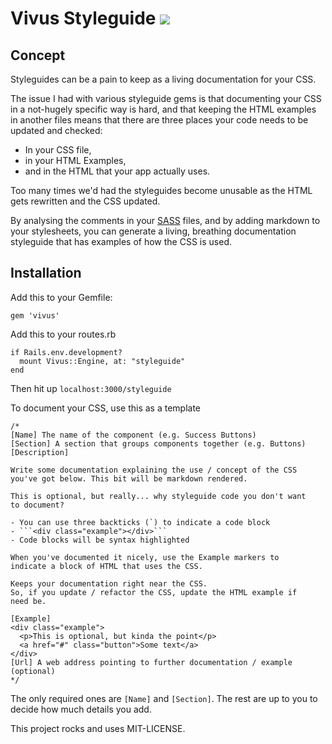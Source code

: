 # Vivus Styleguide <img src="https://travis-ci.org/markcipolla/vivus.svg?branch=master" />

## Concept

Styleguides can be a pain to keep as a living documentation for your CSS.

The issue I had with various styleguide gems is that documenting your CSS in a not-hugely specific way is hard, and that keeping the HTML examples in another files means that there are three places your code needs to be updated and checked:

- In your CSS file,
- in your HTML Examples,
- and in the HTML that your app actually uses.

Too many times we'd had the styleguides become unusable as the HTML gets rewritten and the CSS updated.

By analysing the comments in your [SASS](http://sass-lang.com/) files, and by adding markdown to your stylesheets, you can generate a living, breathing documentation styleguide that has examples of how the CSS is used.

## Installation
Add this to your Gemfile:
```
gem 'vivus'
```

Add this to your routes.rb
```
if Rails.env.development?
  mount Vivus::Engine, at: "styleguide"
end
```

Then hit up ```localhost:3000/styleguide```

To document your CSS, use this as a template
```
/*
[Name] The name of the component (e.g. Success Buttons)
[Section] A section that groups components together (e.g. Buttons)
[Description]

Write some documentation explaining the use / concept of the CSS
you've got below. This bit will be markdown rendered.

This is optional, but really... why styleguide code you don't want 
to document?

- You can use three backticks (`) to indicate a code block
- ```<div class="example"></div>```
- Code blocks will be syntax highlighted

When you've documented it nicely, use the Example markers to
indicate a block of HTML that uses the CSS.

Keeps your documentation right near the CSS.
So, if you update / refactor the CSS, update the HTML example if
need be.

[Example] 
<div class="example">
  <p>This is optional, but kinda the point</p>
  <a href="#" class="button">Some text</a>
</div>
[Url] A web address pointing to further documentation / example (optional)
*/
```

The only required ones are ```[Name]``` and ```[Section]```. 
The rest are up to you to decide how much details you add.

This project rocks and uses MIT-LICENSE.

